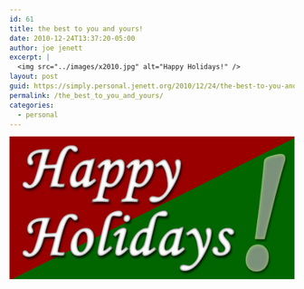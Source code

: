 ```yaml
---
id: 61
title: the best to you and yours!
date: 2010-12-24T13:37:20-05:00
author: joe jenett
excerpt: |
  <img src="../images/x2010.jpg" alt="Happy Holidays!" />
layout: post
guid: https://simply.personal.jenett.org/2010/12/24/the-best-to-you-and-yours/
permalink: /the_best_to_you_and_yours/
categories:
  - personal
---
```

![Happy Holidays!](../images/x2010.jpg)